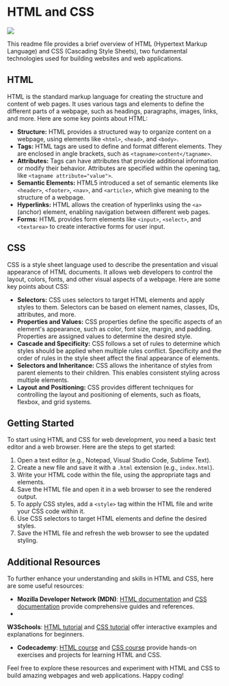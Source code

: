 # HTML and CSS
![](https://logowik.com/content/uploads/images/t_css3-html51661.jpg)

This readme file provides a brief overview of HTML (Hypertext Markup Language) and CSS (Cascading Style Sheets), two fundamental technologies used for building websites and web applications.

## HTML

HTML is the standard markup language for creating the structure and content of web pages. It uses various tags and elements to define the different parts of a webpage, such as headings, paragraphs, images, links, and more. Here are some key points about HTML:

- **Structure:** HTML provides a structured way to organize content on a webpage, using elements like `<html>`, `<head>`, and `<body>`.
- **Tags:** HTML tags are used to define and format different elements. They are enclosed in angle brackets, such as `<tagname>content</tagname>`.
- **Attributes:** Tags can have attributes that provide additional information or modify their behavior. Attributes are specified within the opening tag, like `<tagname attribute="value">`.
- **Semantic Elements:** HTML5 introduced a set of semantic elements like `<header>`, `<footer>`, `<nav>`, and `<article>`, which give meaning to the structure of a webpage.
- **Hyperlinks:** HTML allows the creation of hyperlinks using the `<a>` (anchor) element, enabling navigation between different web pages.
- **Forms:** HTML provides form elements like `<input>`, `<select>`, and `<textarea>` to create interactive forms for user input.

## CSS

CSS is a style sheet language used to describe the presentation and visual appearance of HTML documents. It allows web developers to control the layout, colors, fonts, and other visual aspects of a webpage. Here are some key points about CSS:

- **Selectors:** CSS uses selectors to target HTML elements and apply styles to them. Selectors can be based on element names, classes, IDs, attributes, and more.
- **Properties and Values:** CSS properties define the specific aspects of an element's appearance, such as color, font size, margin, and padding. Properties are assigned values to determine the desired style.
- **Cascade and Specificity:** CSS follows a set of rules to determine which styles should be applied when multiple rules conflict. Specificity and the order of rules in the style sheet affect the final appearance of elements.
- **Selectors and Inheritance:** CSS allows the inheritance of styles from parent elements to their children. This enables consistent styling across multiple elements.
- **Layout and Positioning:** CSS provides different techniques for controlling the layout and positioning of elements, such as floats, flexbox, and grid systems.

## Getting Started

To start using HTML and CSS for web development, you need a basic text editor and a web browser. Here are the steps to get started:

1. Open a text editor (e.g., Notepad, Visual Studio Code, Sublime Text).
2. Create a new file and save it with a `.html` extension (e.g., `index.html`).
3. Write your HTML code within the file, using the appropriate tags and elements.
4. Save the HTML file and open it in a web browser to see the rendered output.
5. To apply CSS styles, add a `<style>` tag within the HTML file and write your CSS code within it.
6. Use CSS selectors to target HTML elements and define the desired styles.
7. Save the HTML file and refresh the web browser to see the updated styling.

## Additional Resources

To further enhance your understanding and skills in HTML and CSS, here are some useful resources:

- **Mozilla Developer Network (MDN)**: [HTML documentation](https://developer.mozilla.org/en-US/docs/Web/HTML) and [CSS documentation](https://developer.mozilla.org/en-US/docs/Web/CSS) provide comprehensive guides and references.
-

 **W3Schools**: [HTML tutorial](https://www.w3schools.com/html/) and [CSS tutorial](https://www.w3schools.com/css/) offer interactive examples and explanations for beginners.
- **Codecademy**: [HTML course](https://www.codecademy.com/learn/learn-html) and [CSS course](https://www.codecademy.com/learn/learn-css) provide hands-on exercises and projects for learning HTML and CSS.

Feel free to explore these resources and experiment with HTML and CSS to build amazing webpages and web applications. Happy coding!
